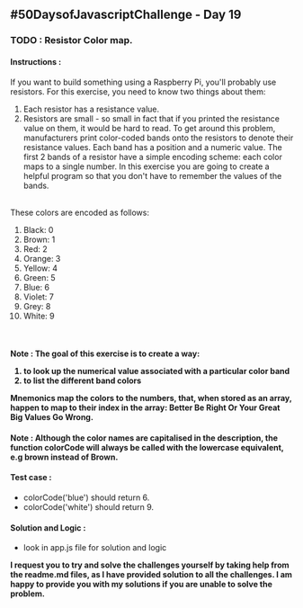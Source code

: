 <h2>#50DaysofJavascriptChallenge - Day 19</h2>

<h3><strong>TODO : </strong> Resistor Color map.</h3>

<h4><strong>Instructions : </strong></h4>
<p> If you want to build something using a Raspberry Pi, you'll probably use resistors. For this exercise, you need
    to know two things about them: <br>
<ol>
    <li>Each resistor has a resistance value.</li>
    <li>Resistors are small - so small in fact that if you printed the resistance value on them, it would be
        hard to read. To get around this problem, manufacturers print color-coded bands onto the resistors to denote their resistance values. Each band has a position and a numeric value.
        The first 2 bands of a resistor have a simple encoding scheme: each color maps to a single number.
        In this exercise you are going to create a helpful program so that you don't have to remember the values of the
        bands.
    </li>
</ol>
<br>
These colors are encoded as follows: <br>
<ol>
    <li>Black: 0</li>
    <li>Brown: 1</li>
    <li>Red: 2</li>
    <li>Orange: 3</li>
    <li>Yellow: 4</li>
    <li>Green: 5</li>
    <li>Blue: 6</li>
    <li>Violet: 7</li>
    <li>Grey: 8</li>
    <li>White: 9</li>
</ol>
<br>

<h4><strong>Note : The goal of this exercise is to create a way:</strong>
    <ol>
        <li>to look up the numerical value associated with a particular color band</li>
        <li>to list the different band colors</li>
    </ol>
    Mnemonics map the colors to the numbers, that, when stored as an array, happen to map to their index in the
    array: Better Be Right Or Your Great Big Values Go Wrong.

</p>
<h4><strong>Note : </strong>
    Although the color names are capitalised in the description, the function colorCode will always be called with the lowercase equivalent, e.g brown instead of Brown.
</h4>

<h4><strong>Test case : </strong></h4>
<ul>
    <li>colorCode('blue') should return 6.</li>
     <li>colorCode('white') should return 9.</li>
</ul>

<h4><strong>Solution and Logic : </strong></h4>
<ul>
    <li>look in app.js file for solution and logic</li>
</ul>

<strong>
    <p>I request you to try and solve the challenges yourself by taking help from the readme.md files, as I have provided solution to all the challenges. I am happy to provide you with my solutions if you are unable to solve the problem.</p>
</strong>